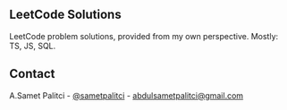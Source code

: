 ## LeetCode Solutions
LeetCode problem solutions, provided from my own perspective. Mostly: TS, JS, SQL.

<!-- CONTACT -->
## Contact

A.Samet Palitci - [@sametpalitci](https://www.linkedin.com/in/sametpalitci) - abdulsametpalitci@gmail.com

